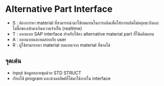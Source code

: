 # Alternative Part Interface
- S : ต้องการหา material ที่สามารถนำมาใช้ทดแทนในการผลิดเพื่อให้การผลิตไม่หยุดชะงักและไม่ซื้อของเข้ามาเกินความจำเป็น (realtime)
- T : ออกแบบ SAP interface สำหรับใช้หา alternative material part ที่ใช้ผลิตแทน
- A : ออกแบบและทดสอบกับ user
- R : ผู้ใช้สามารถหา material ทดแทนจาก material ที่ขาดได้
## จุดเด่น
- input ข้อมูลหลายชุดด้วย STD STRUCT
- เรียกใช้ program และนำผลลัพธ์ที่ได้มาใช้ภายใน interface
